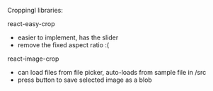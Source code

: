 Croppingl libraries:

react-easy-crop
- easier to implement, has the slider
- remove the fixed aspect ratio :(

react-image-crop
- can load files from file picker, auto-loads from sample file in /src
- press button to save selected image as a blob

